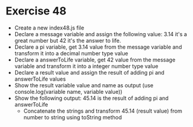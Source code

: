 # Exercise 48

- Create a new index48.js file
- Declare a message variable and assign the following value: 3.14 it's a great number but 42 it's the answer to life.
- Declare a pi variable, get 3.14 value from the message variable and transform it into a decimal number type value
- Declare a answerToLife variable, get 42 value from the message variable and transform it into a integer number type value
- Declare a result value and assign the result of adding pi and answerToLife values
- Show the result variable value and name as output (use console.log(variable name, variable value))
- Show the following output: 45.14 is the result of adding pi and answerToLife
  - Concatenate the strings and transform 45.14 (result value) from number to string using toString method
